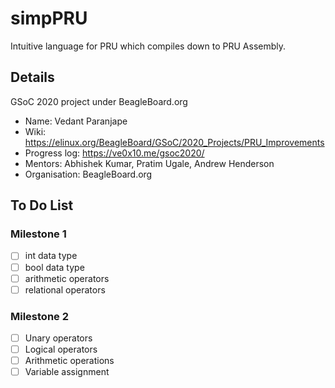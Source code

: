 # simpPRU

Intuitive language for PRU which compiles down to PRU Assembly.

## Details
GSoC 2020 project under BeagleBoard.org
* Name: Vedant Paranjape
* Wiki: https://elinux.org/BeagleBoard/GSoC/2020_Projects/PRU_Improvements
* Progress log: https://ve0x10.me/gsoc2020/
* Mentors: Abhishek Kumar, Pratim Ugale, Andrew Henderson 
* Organisation: BeagleBoard.org

## To Do List

### Milestone 1
* [ ] int data type
* [ ] bool data type
* [ ] arithmetic operators
* [ ] relational operators

### Milestone 2
* [ ] Unary operators
* [ ] Logical operators
* [ ] Arithmetic operations
* [ ] Variable assignment
